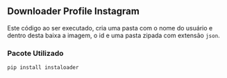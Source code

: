 ## Downloader Profile Instagram

Este código ao ser executado, cria uma pasta com o nome do usuário e dentro desta baixa a imagem, o id e uma pasta zipada com extensão `json`.



### Pacote Utilizado

```
pip install instaloader
```
